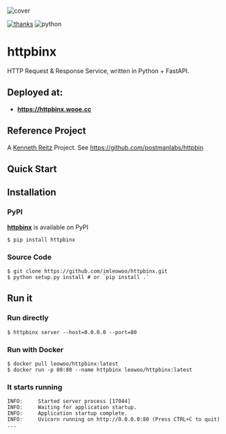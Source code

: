 ![![cover](httpbinx/static/images/httpbinx_cover.png)](https://raw.githubusercontent.com/imleowoo/httpbinx/main/httpbinx/static/images/httpbinx_cover.png)

[![thanks](https://img.shields.io/badge/thanks-httpbin-green)](https://github.com/postmanlabs/httpbin)
![python](https://img.shields.io/badge/python-3.8%20%7C%203.9%20%7C%203.10%20%7C%203.11%20%7C%203.12-blue)

# httpbinx

HTTP Request & Response Service, written in Python + FastAPI.

## Deployed at:

- **https://httpbinx.wooe.cc**

## Reference Project

A  [Kenneth Reitz](http://kennethreitz.org/bitcoin) Project. See https://github.com/postmanlabs/httpbin

## Quick Start

## Installation

### PyPI

**[httpbinx](https://pypi.org/project/httpbinx/)** is available on PyPI

```shell
$ pip install httpbinx
```

### Source Code

```shell
$ git clone https://github.com/imleowoo/httpbinx.git
$ python setup.py install # or `pip install .`
```

## Run it

### Run directly

```shell
$ httpbinx server --host=0.0.0.0 --port=80
```

### Run with Docker

```shell
$ docker pull leowoo/httpbinx:latest
$ docker run -p 80:80 --name httpbinx leowoo/httpbinx:latest
```

### It starts running

```text
INFO:     Started server process [17044]
INFO:     Waiting for application startup.
INFO:     Application startup complete.
INFO:     Uvicorn running on http://0.0.0.0:80 (Press CTRL+C to quit)
...
```
